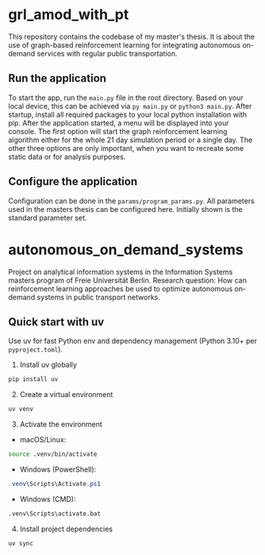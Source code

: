 # grl_amod_with_pt
This repository contains the codebase of my master's thesis. It is about the use of graph-based reinforcement learning for integrating autonomous on-demand services with regular public transportation.

## Run the application
To start the app, run the `main.py` file in the root directory. Based on your local device, this can be achieved via `py main.py` or `python3 main.py`. After startup, install all required packages to your local python installation with pip. After the application started, a menu will be displayed into your console. The first option will start the graph reinforcement learning algorithm either for the whole 21 day simulation period or a single day. The other three options are only important, when you want to  recreate some static data or for analysis purposes.

## Configure the application
Configuration can be done in the `params/program_params.py`. All parameters used in the masters thesis can be configured here. Initially shown is the standard parameter set.

# autonomous_on_demand_systems
Project on analytical information systems in the Information Systems masters program of Freie Universität Berlin. Research question: How can reinforcement learning approaches be used to optimize autonomous on-demand systems in public transport networks.

## Quick start with uv

Use uv for fast Python env and dependency management (Python 3.10+ per `pyproject.toml`).

1) Install uv globally

```bash
pip install uv
```

2) Create a virtual environment

```bash
uv venv
```

3) Activate the environment

- macOS/Linux:

```bash
source .venv/bin/activate
```

- Windows (PowerShell):

```powershell
.venv\Scripts\Activate.ps1
```

- Windows (CMD):

```bat
.venv\Scripts\activate.bat
```

4) Install project dependencies

```bash
uv sync
```